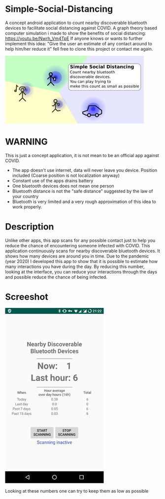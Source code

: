 # Simple-Social-Distancing
A concept android application to count nearby discoverable bluetooth devices to facilitate social distancing against COVID.
A graph theory based computer simulation i made to show the benefits of social distancing: https://youtu.be/Nwrh_Vm4TpE
If anyone knows or wants to further implement this idea: "Give the user an estimate of any contact around to help him/her reduce it" fell free to clone this project or contact me again.

![screenshot](https://github.com/Sinnefa/Simple-Social-Distancing/blob/master/markdown_imgs/banner_small.png)

# WARNING
This is just a concept application, it is not mean to be an official app against COVID.
* The app doesn't use internet, data will never leave you device. Position included (Coarse position is not localization anyway)
* Constant use of the apps drains battery
* One bluetooth devices does not mean one person
* Bluetooth distance is not the "safe distance" suggested by the law of your country
* Bluetooth is very limited and a very rough approximation of this idea to work properly.

# Description
Unlike other apps, this app scans for any possible contact just to help you reduce the chance of encountering someone infected with COVID.
This application continuously scans for nearby discoverable bluetooth devices. It shows how many devices are around you in time.
Due to the pandemic (year 2020) I developed this app to show that it is possible to estimate how many interactions you have during the day. By reducing this number, looking at the interface, you can reduce your interactions through the days and possible reduce the chance of being infected.

# Screeshot
![screenshot](https://github.com/Sinnefa/Simple-Social-Distancing/blob/master/markdown_imgs/Screenshot.png)

Looking at these numbers one can try to keep them as low as possible